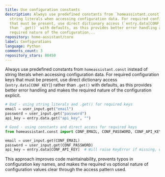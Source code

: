 ```yaml
---
title: Use configuration constants
description: Always use predefined constants from `homeassistant.const` instead of
  string literals when accessing configuration data. For required configuration keys
  that must be present, use direct dictionary access (`entry.data[CONF_KEY]`) rather
  than `.get()` with defaults, as this provides better error handling and makes the
  required nature of the configuration...
repository: home-assistant/core
label: Configurations
language: Python
comments_count: 3
repository_stars: 80450
---
```


Always use predefined constants from `homeassistant.const` instead of string literals when accessing configuration data. For required configuration keys that must be present, use direct dictionary access (`entry.data[CONF_KEY]`) rather than `.get()` with defaults, as this provides better error handling and makes the required nature of the configuration explicit.

```python
# Bad - using string literals and .get() for required keys
email = user_input.get("email")
password = user_input.get("password") 
api_key = entry.data.get("api_key", "")

# Good - using constants and direct access for required keys
from homeassistant.const import CONF_EMAIL, CONF_PASSWORD, CONF_API_KEY

email = user_input.get(CONF_EMAIL)
password = user_input.get(CONF_PASSWORD)
api_key = entry.data[CONF_API_KEY]  # Will raise KeyError if missing, which is appropriate
```

This approach improves code maintainability, prevents typos in configuration key names, and makes the required vs optional nature of configuration values clear through the access pattern used.
